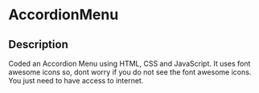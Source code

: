 # AccordionMenu

## Description
Coded an Accordion Menu using HTML, CSS and JavaScript. It uses font awesome icons so, dont worry if you do not see the font awesome icons. You just need to have access to internet.



